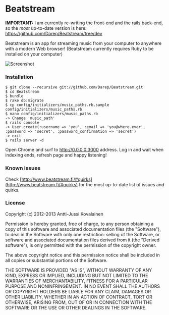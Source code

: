 # Beatstream

**IMPORTANT:** I am currently re-writing the front-end and the rails back-end, so the _most_ up-to-date version is here: <https://github.com/Darep/Beatstream/tree/dev>

Beatstream is an app for streaming music from your computer to anywhere with a modern Web browser!
(Beatstream currently requires Ruby to be installed on your computer)

![Screenshot](http://i.imgur.com/oRGwu.png)

### Installation

    $ git clone --recursive git://github.com/Darep/Beatstream.git
    $ cd Beatstream
    $ bundle
    $ rake db:migrate
    $ cp config/initializers/music_paths.rb.sample config/initializers/music_paths.rb
    $ nano config/initializers/music_paths.rb
    -> Change 'music_path'
    $ rails console
    -> User.create(:username => 'you', :email => 'you@where.ever', :password => 'secret', :password_confirmation => 'secret')
    -> exit
    $ rails server -d

Open Chrome and surf to http://0.0.0.0:3000 address. Log in and wait when indexing ends, refresh page and happy listening!


### Known issues

Check [http://www.beatstream.fi/#quirks](http://www.beatstream.fi/#quirks) for the most up-to-date list of issues and quirks.

### License

Copyright (c) 2012-2013 Antti-Jussi Kovalainen

Permission is hereby granted, free of charge, to any person obtaining
a copy of this software and associated documentation files (the
"Software"), to deal in the Software with only one restriction: selling
of the Software, or software and associated documentation files derived from it (the
"Derived software"), is only permitted with the
permission of the copyright owner.

The above copyright notice and this permission notice shall be included
in all copies or substantial portions of the Software.

THE SOFTWARE IS PROVIDED "AS IS", WITHOUT WARRANTY OF ANY KIND,
EXPRESS OR IMPLIED, INCLUDING BUT NOT LIMITED TO THE WARRANTIES OF
MERCHANTABILITY, FITNESS FOR A PARTICULAR PURPOSE AND NONINFRINGEMENT.
IN NO EVENT SHALL THE AUTHORS OR COPYRIGHT HOLDERS BE LIABLE FOR ANY
CLAIM, DAMAGES OR OTHER LIABILITY, WHETHER IN AN ACTION OF CONTRACT,
TORT OR OTHERWISE, ARISING FROM, OUT OF OR IN CONNECTION WITH THE
SOFTWARE OR THE USE OR OTHER DEALINGS IN THE SOFTWARE.
